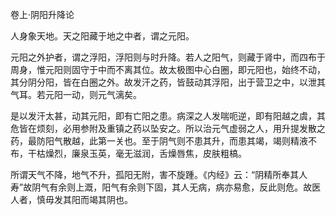 卷上·阴阳升降论

人身象天地。天之阳藏于地之中者，谓之元阳。

元阳之外护者，谓之浮阳，浮阳则与时升降。若人之阳气，则藏于肾中，而四布于周身，惟元阳则固守于中而不离其位。故太极图中心白圈，即元阳也，始终不动，其分阴分阳，皆在白圈之外。故发汗之药，皆鼓动其浮阳，出于营卫之中，以泄其气耳。若元阳一动，则元气漓矣。

是以发汗太甚，动其元阳，即有亡阳之患。病深之人发喘呃逆，即有阳越之虞，其危皆在烦刻，必用参附及重镇之药以坠安之。所以治元气虚弱之人，用升提发散之药，最防阳气散越，此第一关也。至于阴气则不患其升，而患其竭，竭则精液不布，干枯燥烈，廉泉玉英，毫无滋润，舌燥唇焦，皮肤粗槁。

所谓天气不降，地气不升，孤阳无附，害不旋踵。《内经》云：“阴精所奉其人寿”故阴气有余则上溉，阳气有余则下固，其人无病，病亦易愈，反此则危。故医人者，慎毋发其阳而竭其阴也。

